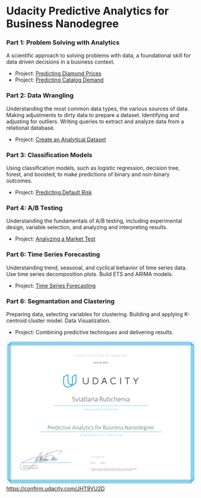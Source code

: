 # Udacity Predictive Analytics for Business Nanodegree

### Part 1: Problem Solving with Analytics
A scientific approach to solving problems with data, a foundational skill for data driven decisions in a business context. 
- Project: [Predicting Diamond Prices](https://github.com/lllana/Udacity_Problem_Solving_with_Analytics)
- Project: [Predicting Catalog Demand](https://github.com/lllana/Udacity_Project2_Problem_Solving_with_Analytics)

### Part 2: Data Wrangling
Understanding the most common data types, the various sources of data. Making adjustments to dirty data to prepare a dataset. Identifying and adjusting for outliers. Writing queries to extract and analyze data from a relational database.
- Project: [Create an Analytical Dataset](https://github.com/lllana/Udacity_Project2_Data-Wrangling)

### Part 3: Classification Models
Using classification models, such as logistic regression, decision tree, forest, and boosted, to make predictions of binary and non-binary outcomes.
- Project: [Predicting Default Risk](https://github.com/lllana/Udacity_Project_Classification_Models)

### Part 4: A/B Testing 
Understanding the fundamentals of A/B testing, including experimental design, variable selection, and analyzing and interpreting results.
- Project: [Analyzing a Market Test](https://github.com/lllana/Udacity_Analyzing_a_Market_Test)

### Part 6: Time Series Forecasting
Understanding trend, seasonal, and cyclical behavior of time series data. Use time series decomposition plots. Build ETS and ARIMA models.
- Project: [Time Series Forecasting](https://github.com/lllana/Udacity_Time_Series_Forecasting)

### Part 6: Segmantation and Clastering
Preparing data, selecting variables for clustering. Building and applying K-centroid cluster model. Data Visualization.  
- Project: Combining predictive techniques and delivering results.


![](certificate.png)
https://confirm.udacity.com/JHT9VU2D

